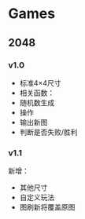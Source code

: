 # Games

## 2048

### v1.0
- 标准4×4尺寸
- 相关函数：
 - 随机数生成
 - 操作
 - 输出新图
 - 判断是否失败/胜利

### v1.1
新增：
- 其他尺寸
- 自定义玩法
- 图刷新将覆盖原图
